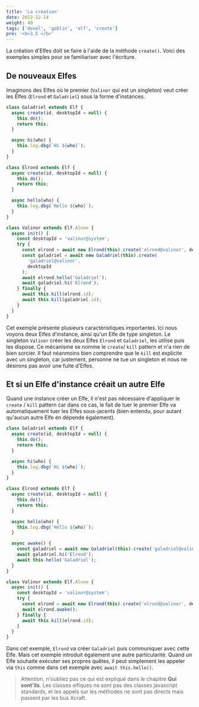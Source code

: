 ```yaml
---
title: 'La création'
date: 2022-12-14
weight: 40
tags: ['devel', 'goblin', 'elf', 'create']
pre: '<b>3.5 </b>'
---
```


La création d'Elfes doit se faire à l'aide de la méthode `create()`. Voici des
exemples simples pour se familiariser avec l'écriture.

## De nouveaux Elfes

Imaginons des Elfes où le premier (`Valinor` qui est un singleton) veut créer
les Elfes (`Elrond` et `Galadriel`) sous la forme d'instances.

```js
class Galadriel extends Elf {
  async create(id, desktopId = null) {
    this.do();
    return this;
  }

  async hi(who) {
    this.log.dbg(`Hi ${who}`);
  }
}
```

```js
class Elrond extends Elf {
  async create(id, desktopId = null) {
    this.do();
    return this;
  }

  async hello(who) {
    this.log.dbg(`Hello ${who}`);
  }
}
```

```js
class Valinor extends Elf.Alone {
  async init() {
    const desktopId = 'valinor@system';
    try {
      const elrond = await new Elrond(this).create('elrond@valinor', desktopId);
      const galadriel = await new Galadriel(this).create(
        'galadriel@valinor',
        desktopId
      );
      await elrond.hello('Galadriel');
      await galadriel.hi('Elrond');
    } finally {
      await this.kill(elrond.id);
      await this.kill(galadriel.id);
    }
  }
}
```

Cet exemple présente plusieurs caractéristiques importantes. Ici nous voyons
deux Elfes d'instance, ainsi qu'un Elfe de type singleton. Le singleton
`Valinor` créer les deux Elfes `Elrond` et `Galadriel`, les utilise puis les
dispose. Ce mécanisme se nomme le `create`/ `kill` pattern et n'a rien de bien
sorcier. Il faut néanmoins bien comprendre que le `kill` est explicite avec un
singleton, car justement, personne ne tue un singleton et nous ne désirons pas
avoir une fuite d'Elfes.

## Et si un Elfe d'instance créait un autre Elfe

Quand une instance créer un Elfe, il n'est pas nécessaire d'appliquer le
`create` / `kill` pattern car dans ce cas, le fait de tuer le premier Elfe va
automatiquement tuer les Elfes sous-jacents (bien entendu, pour autant qu'aucun
autre Elfe en dépende également).

```js
class Galadriel extends Elf {
  async create(id, desktopId = null) {
    this.do();
    return this;
  }

  async hi(who) {
    this.log.dbg(`Hi ${who}`);
  }
}
```

```js
class Elrond extends Elf {
  async create(id, desktopId = null) {
    this.do();
    return this;
  }

  async hello(who) {
    this.log.dbg(`Hello ${who}`);
  }

  async awake() {
    const galadriel = await new Galadriel(this).create('galadriel@valinor');
    await galadriel.hi('Elrond');
    await this.hello('Galadriel');
  }
}
```

```js
class Valinor extends Elf.Alone {
  async init() {
    const desktopId = 'valinor@system';
    try {
      const elrond = await new Elrond(this).create('elrond@valinor', desktopId);
      await elrond.awake();
    } finally {
      await this.kill(elrond.id);
    }
  }
}
```

Dans cet exemple, `Elrond` va créer `Galadriel` puis communiquer avec cette
Elfe. Mais cet exemple introduit également une autre particularité. Quand un
Elfe souhaite exécuter ses propres quêtes, il peut simplement les appeler via
`this` comme dans cet exemple avec `await this.hello()`.

> Attention, n'oubliez pas ce qui est expliqué dans le chapitre **Qui
> sont'ils**. Les classes elfiques ne sont pas des classes javascript standards,
> et les appels sur les méthodes ne sont pas directs mais passent par les bus
> Xcraft.
